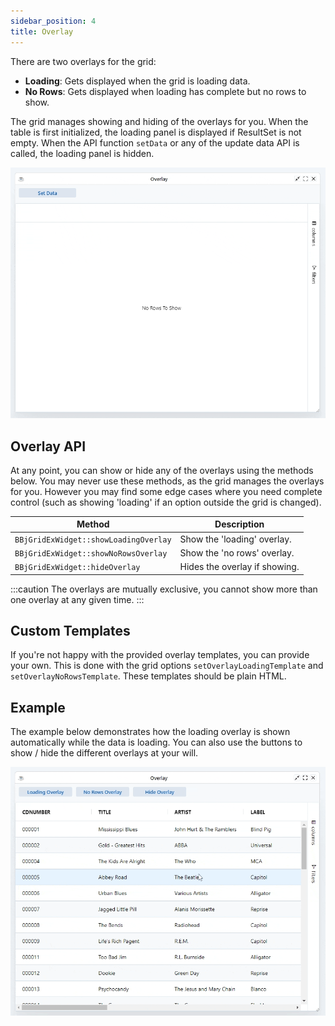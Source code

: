 ```yaml
---
sidebar_position: 4
title: Overlay
---
```


There are two overlays for the grid:

* **Loading**: Gets displayed when the grid is loading data.
* **No Rows**: Gets displayed when loading has complete but no rows to show.

The grid manages showing and hiding of the overlays for you. When the table is first initialized, the loading panel is displayed if ResultSet is not empty. When the API function `setData` or any of the update data API is called, the loading panel is hidden.

![BBjGridExWidget - Overlay No Data](./assets/overlay-no-data.gif)

## Overlay API

At any point, you can show or hide any of the overlays using the methods below. You may never use these methods, as the grid manages the overlays for you. However you may find some edge cases where you need complete control (such as showing 'loading' if an option outside the grid is changed).

| **Method** 	| **Description**               	|
|--------------------	|-------------------------------	|
| `BBjGridExWidget::showLoadingOverlay` 	| Show the 'loading' overlay.   	|
| `BBjGridExWidget::showNoRowsOverlay`  	| Show the 'no rows' overlay.   	|
| `BBjGridExWidget::hideOverlay`       	| Hides the overlay if showing. 	|


:::caution
The overlays are mutually exclusive, you cannot show more than one overlay at any given time.
:::

## Custom Templates

If you're not happy with the provided overlay templates, you can provide your own. This is done with the grid options `setOverlayLoadingTemplate` and `setOverlayNoRowsTemplate`. These templates should be plain HTML.

## Example

The example below demonstrates how the loading overlay is shown automatically while the data is loading. You can also use the buttons to show / hide the different overlays at your will.

![BBjGridExWidget - Overlay Example](./assets/overlay-sample.gif)

